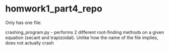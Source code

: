 # homwork1_part4_repo

Only has one file:

crashing_program.py - performs 2 different root-finding methods on a given equation (secant and trapizoidal). Unlike how the name of the file implies, does not actually crash 
